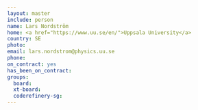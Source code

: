 ```yaml
---
layout: master
include: person
name: Lars Nordström
home: <a href="https://www.uu.se/en/">Uppsala University</a>
country: SE
photo:
email: lars.nordstrom@physics.uu.se
phone:
on_contract: yes
has_been_on_contract:
groups:
  board:
  xt-board:
  coderefinery-sg:
---
```

